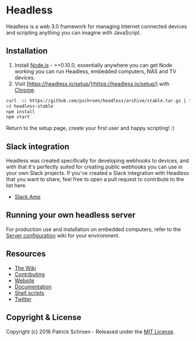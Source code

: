 # Headless

Headless is a web 3.0 framework for managing Internet connected devices and scripting anything you can imagine with JavaScript.


## Installation

1. Install [Node.js](http://nodejs.org/) - >=0.10.0, essentially anywhere you can get Node working you can run Headless, embedded computers, NAS and TV devices.
1. Visit [https://headless.io/setup/](https://headless.io/setup/) with [Chrome](https://www.google.com/chrome/).

```sh
curl -sL https://github.com/pschroen/headless/archive/stable.tar.gz | tar -zxv
cd headless-stable
npm install
npm start
```

Return to the setup page, create your first user and happy scripting! :)


## Slack integration

Headless was created specifically for developing webhooks to devices, and with that it's perfectly suited for creating public webhooks you can use in your own Slack projects. If you've created a Slack integration with Headless that you want to share, feel free to open a pull request to contribute to the list here.

* [Slack Amp](https://github.com/pschroen/twitspot/wiki/Slack-integration)


## Running your own headless server

For production use and installation on embedded computers, refer to the [Server configuration](https://github.com/pschroen/headless/wiki/Server-configuration) wiki for your environment.


## Resources

* [The Wiki](https://github.com/pschroen/headless/wiki)
* [Contributing](https://github.com/pschroen/headless/wiki/Contributing)
* [Website](https://headless.io/)
* [Documentation](https://headless.io/docs/)
* [Shell scripts](https://github.com/pschroen/shell)
* [Twitter](https://twitter.com/HeadlessIO)


## Copyright & License

Copyright (c) 2016 Patrick Schroen - Released under the [MIT License](LICENSE).
